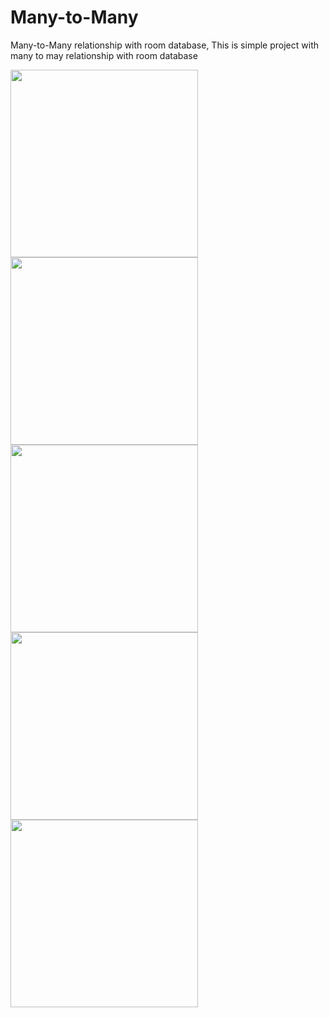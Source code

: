 # Many-to-Many
Many-to-Many relationship with room database, This is simple project with many to may relationship with room database

<img src="https://github.com/livin-bad/Many-to-Many/blob/main/images/IMG_20210511_153526.jpg" width="300">
<img src="https://github.com/livin-bad/Many-to-Many/blob/main/images/IMG_20210511_153545.jpg" width="300">
<img src="https://github.com/livin-bad/Many-to-Many/blob/main/images/IMG_20210511_153843.jpg" width="300">
<img src="https://github.com/livin-bad/Many-to-Many/blob/main/images/IMG_20210511_153853.jpg" width="300">
<img src="https://github.com/livin-bad/Many-to-Many/blob/main/images/database.PNG" width="300">
